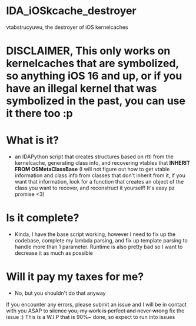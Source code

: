 # IDA_iOSkcache_destroyer
vtabstrucyuwu, the destroyer of iOS kernelcaches

# DISCLAIMER, This only works on kernelcaches that are symbolized, so anything iOS 16 and up, or if you have an illegal kernel that was symbolized in the past, you can use it there too :p 

# What is it?
- an IDAPython script that creates structures based on rtti from the kernelcache, generating class info, and recovering vtables that **INHERIT FROM OSMetaClassBase** (I will not figure out how to get vtable information and class info from classes that don't inherit from it, if you want that information, look for a function that creates an object of the class you want to recover, and reconstruct it yourself! It's easy pz promise <3)

# Is it complete?
- Kinda, I have the base script working, however I need to fix up the codebase, complete my lambda parsing, and fix up template parsing to handle more than 1 parameter. Runtime is also pretty bad so I want to decrease it as much as possible

# Will it pay my taxes for me?
- No, but you shouldn't do that anyway

If you encounter any errors, please submit an issue and I will be in contact with you ASAP to ~~silence you, my work is perfect and never wrong~~ fix the issue :)
This is a W.I.P that is 90%~ done, so expect to run into issues

